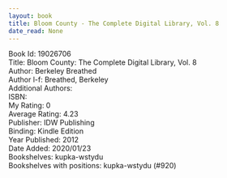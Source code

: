 ```yaml
---
layout: book
title: Bloom County - The Complete Digital Library, Vol. 8
date_read: None
---
```


Book Id: 19026706<br />
Title: Bloom County: The Complete Digital Library, Vol. 8<br />
Author: Berkeley Breathed<br />
Author l-f: Breathed, Berkeley<br />
Additional Authors: <br />
ISBN: <br />
My Rating: 0<br />
Average Rating: 4.23<br />
Publisher: IDW Publishing<br />
Binding: Kindle Edition<br />
Year Published: 2012<br />
Date Added: 2020/01/23<br />
Bookshelves: kupka-wstydu<br />
Bookshelves with positions: kupka-wstydu (#920)<br />

